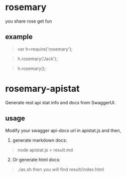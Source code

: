 # rosemary

you share rose get fun

## example

> var h=require('rosemary');

> h.rosemary('Jack'); 

> h.rosemary();

# rosemary-apistat
Generate rest api stat info and docs from SwaggerUI.

## usage
Modify your swagger api-docs url in apistat.js and then,
1. generate markdown docs:
> node apistat.js > result.md

2. Or generate html docs:
> ./as.sh
then you will find result/index.html


